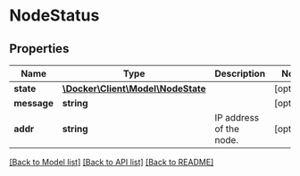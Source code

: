 # NodeStatus

## Properties
Name | Type | Description | Notes
------------ | ------------- | ------------- | -------------
**state** | [**\Docker\Client\Model\NodeState**](NodeState.md) |  | [optional] 
**message** | **string** |  | [optional] 
**addr** | **string** | IP address of the node. | [optional] 

[[Back to Model list]](../../README.md#documentation-for-models) [[Back to API list]](../../README.md#documentation-for-api-endpoints) [[Back to README]](../../README.md)

